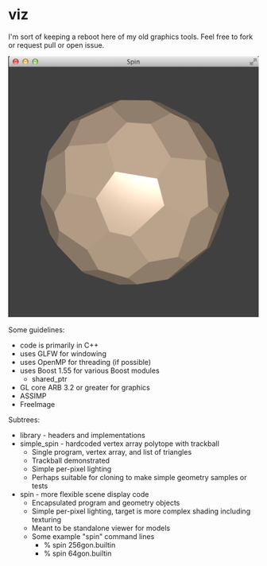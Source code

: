 viz
===

I'm sort of keeping a reboot here of my old graphics tools.  Feel free to fork or request pull or open issue.

![64gon in spin sample](https://raw.githubusercontent.com/bradgrantham/viz/master/spin_64gon.png)

Some guidelines:
* code is primarily in C++
* uses GLFW for windowing
* uses OpenMP for threading (if possible)
* uses Boost 1.55 for various Boost modules
  * shared_ptr 
* GL core ARB 3.2 or greater for graphics
* ASSIMP
* FreeImage

Subtrees:
* library - headers and implementations
* simple_spin - hardcoded vertex array polytope with trackball
  * Single program, vertex array, and list of triangles
  * Trackball demonstrated
  * Simple per-pixel lighting
  * Perhaps suitable for cloning to make simple geometry samples or tests
* spin - more flexible scene display code
  * Encapsulated program and geometry objects
  * Simple per-pixel lighting, target is more complex shading including texturing
  * Meant to be standalone viewer for models
  * Some example "spin" command lines
    * % spin 256gon.builtin
    * % spin 64gon.builtin
